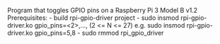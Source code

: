 Program that toggles GPIO pins on a Raspberry Pi 3 Model B v1.2
Prerequisites:
	- build rpi-gpio-driver project
	- sudo insmod rpi-gpio-driver.ko gpio_pins=<2>,...,<N> (2 <= N <= 27)
		e.g. sudo insmod rpi-gpio-driver.ko gpio_pins=5,8
	- sudo rmmod rpi_gpio_driver
